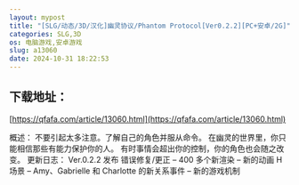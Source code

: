 ```yaml
---
layout: mypost
title: "[SLG/动态/3D/汉化]幽灵协议/Phantom Protocol[Ver0.2.2][PC+安卓/2G]"
categories: SLG,3D
os: 电脑游戏,安卓游戏
slug: a13060
date: 2024-10-31 18:22:53
---
```


## 下载地址：

[https://qfafa.com/article/13060.html](https://qfafa.com/article/13060.html)

概述：
不要引起太多注意。了解自己的角色并服从命令。 在幽灵的世界里，你只能相信那些有能力保护你的人。
有时事情会超出你的控制，你的角色也会随之改变。
更新日志：
Ver.0.2.2 发布
错误修复/更正
– 400 多个新渲染
– 新的动画 H 场景
– Amy、Gabrielle 和 Charlotte 的新关系事件
– 新的游戏机制
